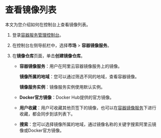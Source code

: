 # 查看镜像列表

本文为您介绍如何在控制台上查看镜像列表。

1.  登录[容器服务管理控制台](https://cs.console.aliyun.com)。

2.  在控制台左侧导航栏中，选择**市场** \> **容器镜像服务**。

3.  在**镜像仓库**页面，单击**创建镜像仓库**。

    -   **容器镜像服务**：用户在阿里云容器镜像服务上的镜像。

        **镜像所属的地域**：您可以通过筛选不同的地域，查看容器镜像。

        **镜像服务实例**：镜像服务实例使用默认实例。

    -   **Docker官方镜像**：Docker Hub提供的官方镜像。
    -   **用户收藏**：用户可收藏其他页签下的镜像，也可以在[容器镜像服务](https://cr.console.aliyun.com/)下进行收藏，都会同步到该列表下。
    -   **搜索**：您可以选择镜像所属的地域，通过镜像名称的关键字搜索阿里云镜像或Docker官方镜像。

